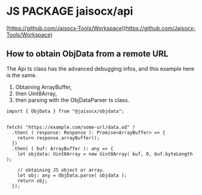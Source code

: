 # JS PACKAGE jaisocx/api

[https://github.com/Jaisocx-Tools/Workspace](https://github.com/Jaisocx-Tools/Workspace)


## How to obtain ObjData from a remote URL

The Api ts class has the advanced debugging infos, and this example here is the same. 

1. Obtaining ArrayBuffer, 
2. then Uint8Array, 
3. then parsing with the ObjDataParser ts class.

```
import { ObjData } from "@jaisocx/objdata";


fetch( "https://example.com/some-url/data.od" )
  .then( ( response: Response ): Promise<ArrayBuffer> => {
    return response.arrayBuffer();
  })
  .then( ( buf: ArrayBuffer ): any => {
    let objdata: Uint8Array = new Uint8Array( buf, 0, buf.byteLength );

    // obtaining JS object or array.
    let obj: any = ObjData.parse( objdata );
    return obj;
  });

```


